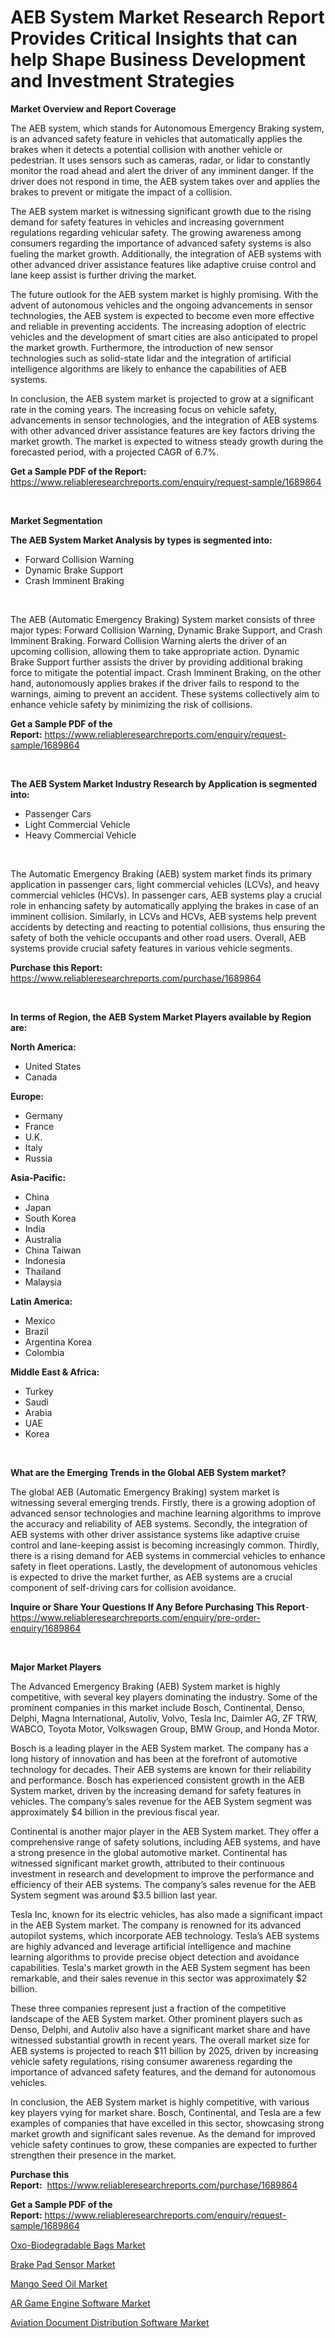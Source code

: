 <p><h1>AEB System Market Research Report Provides Critical Insights that can help Shape Business Development and Investment Strategies</h1></p><p><strong>Market Overview and Report Coverage</strong></p>
<p><p>The AEB system, which stands for Autonomous Emergency Braking system, is an advanced safety feature in vehicles that automatically applies the brakes when it detects a potential collision with another vehicle or pedestrian. It uses sensors such as cameras, radar, or lidar to constantly monitor the road ahead and alert the driver of any imminent danger. If the driver does not respond in time, the AEB system takes over and applies the brakes to prevent or mitigate the impact of a collision.</p><p>The AEB system market is witnessing significant growth due to the rising demand for safety features in vehicles and increasing government regulations regarding vehicular safety. The growing awareness among consumers regarding the importance of advanced safety systems is also fueling the market growth. Additionally, the integration of AEB systems with other advanced driver assistance features like adaptive cruise control and lane keep assist is further driving the market.</p><p>The future outlook for the AEB system market is highly promising. With the advent of autonomous vehicles and the ongoing advancements in sensor technologies, the AEB system is expected to become even more effective and reliable in preventing accidents. The increasing adoption of electric vehicles and the development of smart cities are also anticipated to propel the market growth. Furthermore, the introduction of new sensor technologies such as solid-state lidar and the integration of artificial intelligence algorithms are likely to enhance the capabilities of AEB systems.</p><p>In conclusion, the AEB system market is projected to grow at a significant rate in the coming years. The increasing focus on vehicle safety, advancements in sensor technologies, and the integration of AEB systems with other advanced driver assistance features are key factors driving the market growth. The market is expected to witness steady growth during the forecasted period, with a projected CAGR of 6.7%.</p></p>
<p><strong>Get a Sample PDF of the Report:</strong> <a href="https://www.reliableresearchreports.com/enquiry/request-sample/1689864">https://www.reliableresearchreports.com/enquiry/request-sample/1689864</a></p>
<p>&nbsp;</p>
<p><strong>Market Segmentation</strong></p>
<p><strong>The AEB System Market Analysis by types is segmented into:</strong></p>
<p><ul><li>Forward Collision Warning</li><li>Dynamic Brake Support</li><li>Crash Imminent Braking</li></ul></p>
<p>&nbsp;</p>
<p><p>The AEB (Automatic Emergency Braking) System market consists of three major types: Forward Collision Warning, Dynamic Brake Support, and Crash Imminent Braking. Forward Collision Warning alerts the driver of an upcoming collision, allowing them to take appropriate action. Dynamic Brake Support further assists the driver by providing additional braking force to mitigate the potential impact. Crash Imminent Braking, on the other hand, autonomously applies brakes if the driver fails to respond to the warnings, aiming to prevent an accident. These systems collectively aim to enhance vehicle safety by minimizing the risk of collisions.</p></p>
<p><strong>Get a Sample PDF of the Report:</strong>&nbsp;<a href="https://www.reliableresearchreports.com/enquiry/request-sample/1689864">https://www.reliableresearchreports.com/enquiry/request-sample/1689864</a></p>
<p>&nbsp;</p>
<p><strong>The AEB System Market Industry Research by Application is segmented into:</strong></p>
<p><ul><li>Passenger Cars</li><li>Light Commercial Vehicle</li><li>Heavy Commercial Vehicle</li></ul></p>
<p>&nbsp;</p>
<p><p>The Automatic Emergency Braking (AEB) system market finds its primary application in passenger cars, light commercial vehicles (LCVs), and heavy commercial vehicles (HCVs). In passenger cars, AEB systems play a crucial role in enhancing safety by automatically applying the brakes in case of an imminent collision. Similarly, in LCVs and HCVs, AEB systems help prevent accidents by detecting and reacting to potential collisions, thus ensuring the safety of both the vehicle occupants and other road users. Overall, AEB systems provide crucial safety features in various vehicle segments.</p></p>
<p><strong>Purchase this Report:</strong>&nbsp; <a href="https://www.reliableresearchreports.com/purchase/1689864">https://www.reliableresearchreports.com/purchase/1689864</a></p>
<p>&nbsp;</p>
<p><strong>In terms of Region, the AEB System Market Players available by Region are:</strong></p>
<p>
    <p> <strong> North America: </strong>
        <ul>
            <li>United States</li>
            <li>Canada</li>
        </ul>
        </p> 
    <p> <strong> Europe: </strong>
        <ul>
            <li>Germany</li>
            <li>France</li>
            <li>U.K.</li>
            <li>Italy</li>
            <li>Russia</li>
        </ul>
        </p> 
    <p> <strong> Asia-Pacific: </strong>
        <ul>
            <li>China</li>
            <li>Japan</li>
            <li>South Korea</li>
            <li>India</li>
            <li>Australia</li>
            <li>China Taiwan</li>
            <li>Indonesia</li>
            <li>Thailand</li>
            <li>Malaysia</li>
        </ul>
        </p> 
    <p> <strong> Latin America: </strong>
        <ul>
            <li>Mexico</li>
            <li>Brazil</li>
            <li>Argentina Korea</li>
            <li>Colombia</li>
        </ul>
        </p> 
    <p> <strong> Middle East & Africa: </strong>
        <ul>
            <li>Turkey</li>
            <li>Saudi</li>
            <li>Arabia</li>
            <li>UAE</li>
            <li>Korea</li>
        </ul>
    </p>
    </p>
<p>&nbsp;</p>
<p><strong>What are the Emerging Trends in the Global AEB System market?</strong></p>
<p><p>The global AEB (Automatic Emergency Braking) system market is witnessing several emerging trends. Firstly, there is a growing adoption of advanced sensor technologies and machine learning algorithms to improve the accuracy and reliability of AEB systems. Secondly, the integration of AEB systems with other driver assistance systems like adaptive cruise control and lane-keeping assist is becoming increasingly common. Thirdly, there is a rising demand for AEB systems in commercial vehicles to enhance safety in fleet operations. Lastly, the development of autonomous vehicles is expected to drive the market further, as AEB systems are a crucial component of self-driving cars for collision avoidance.</p></p>
<p><strong>Inquire or Share Your Questions If Any Before Purchasing This Report</strong>- <a href="https://www.reliableresearchreports.com/enquiry/pre-order-enquiry/1689864">https://www.reliableresearchreports.com/enquiry/pre-order-enquiry/1689864</a></p>
<p>&nbsp;</p>
<p><strong>Major Market Players</strong></p>
<p><p>The Advanced Emergency Braking (AEB) System market is highly competitive, with several key players dominating the industry. Some of the prominent companies in this market include Bosch, Continental, Denso, Delphi, Magna International, Autoliv, Volvo, Tesla Inc, Daimler AG, ZF TRW, WABCO, Toyota Motor, Volkswagen Group, BMW Group, and Honda Motor.</p><p>Bosch is a leading player in the AEB System market. The company has a long history of innovation and has been at the forefront of automotive technology for decades. Their AEB systems are known for their reliability and performance. Bosch has experienced consistent growth in the AEB System market, driven by the increasing demand for safety features in vehicles. The company’s sales revenue for the AEB System segment was approximately $4 billion in the previous fiscal year.</p><p>Continental is another major player in the AEB System market. They offer a comprehensive range of safety solutions, including AEB systems, and have a strong presence in the global automotive market. Continental has witnessed significant market growth, attributed to their continuous investment in research and development to improve the performance and efficiency of their AEB systems. The company’s sales revenue for the AEB System segment was around $3.5 billion last year.</p><p>Tesla Inc, known for its electric vehicles, has also made a significant impact in the AEB System market. The company is renowned for its advanced autopilot systems, which incorporate AEB technology. Tesla’s AEB systems are highly advanced and leverage artificial intelligence and machine learning algorithms to provide precise object detection and avoidance capabilities. Tesla's market growth in the AEB System segment has been remarkable, and their sales revenue in this sector was approximately $2 billion.</p><p>These three companies represent just a fraction of the competitive landscape of the AEB System market. Other prominent players such as Denso, Delphi, and Autoliv also have a significant market share and have witnessed substantial growth in recent years. The overall market size for AEB systems is projected to reach $11 billion by 2025, driven by increasing vehicle safety regulations, rising consumer awareness regarding the importance of advanced safety features, and the demand for autonomous vehicles.</p><p>In conclusion, the AEB System market is highly competitive, with various key players vying for market share. Bosch, Continental, and Tesla are a few examples of companies that have excelled in this sector, showcasing strong market growth and significant sales revenue. As the demand for improved vehicle safety continues to grow, these companies are expected to further strengthen their presence in the market.</p></p>
<p><strong>Purchase this Report:</strong>&nbsp;&nbsp;<a href="https://www.reliableresearchreports.com/purchase/1689864">https://www.reliableresearchreports.com/purchase/1689864</a></p>
<p></p>
<p><strong>Get a Sample PDF of the Report:</strong>&nbsp;<a href="https://www.reliableresearchreports.com/enquiry/request-sample/1689864">https://www.reliableresearchreports.com/enquiry/request-sample/1689864</a></p>
<p><p><a href="https://medium.com/@birdielynch645/analyzing-oxo-biodegradable-bags-market-global-industry-perspective-and-forecast-2023-to-2030-46a2dd3d5555">Oxo-Biodegradable Bags Market</a></p><p><a href="https://github.com/GroverBarry/Market-Research-Report-List-2/blob/main/brake-pad-sensor-market.md">Brake Pad Sensor Market</a></p><p><a href="https://medium.com/@royalhoeger626/mango-seed-oil-market-insights-into-market-cagr-market-trends-and-growth-strategies-f98c030c6c61">Mango Seed Oil Market</a></p><p><a href="https://www.linkedin.com/pulse/ar-game-engine-software-market-research-report-provides-jstcc/">AR Game Engine Software Market</a></p><p><a href="https://www.linkedin.com/pulse/aviation-document-distribution-software-market-research-report-q1qkc/">Aviation Document Distribution Software Market</a></p></p>